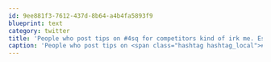 ```yaml
---
id: 9ee881f3-7612-437d-8b64-a4b4fa5893f9
blueprint: text
category: twitter
title: 'People who post tips on #4sq for competitors kind of irk me. Especially when they work for the competitor.'
caption: 'People who post tips on <span class="hashtag hashtag_local">#<a href="http://tweettemp.darylchymko.ca/?tag=4sq">4sq</a> for competitors kind of irk me. Especially when they work for the competitor.'
---
```

